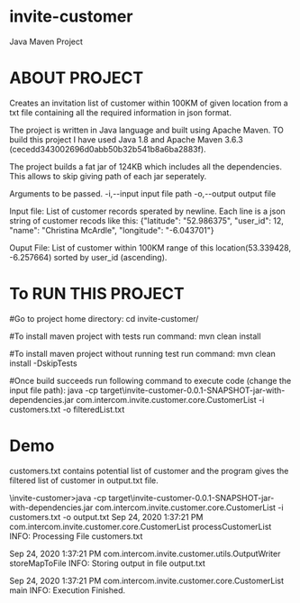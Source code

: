 # invite-customer
Java Maven Project

# ABOUT PROJECT
Creates an invitation list of customer within 100KM of given location from a txt file containing all the required information in json format.

The project is written in Java language and built using Apache Maven.
TO build this project I have used Java 1.8 and Apache Maven 3.6.3 (cecedd343002696d0abb50b32b541b8a6ba2883f).

The project builds a fat jar of 124KB which includes all the dependencies. This allows to skip giving path of each jar seperately.

Arguments to be passed.
 -i,--input <arg>    input file path
 -o,--output <arg>   output file

Input file: List of customer records sperated by newline. Each line is a json string of customer recods like this: {"latitude": "52.986375", "user_id": 12, "name": "Christina McArdle", "longitude": "-6.043701"}

Ouput File: List of customer within 100KM range of this location(53.339428, -6.257664) sorted by user_id (ascending). 

# To RUN THIS PROJECT
#Go to project home directory:
cd invite-customer/

#To install maven project with tests run command: 
mvn clean install

#To install maven project without running test run command:
mvn clean install -DskipTests

#Once build succeeds run following command to execute code (change the input file path):
java -cp target\invite-customer-0.0.1-SNAPSHOT-jar-with-dependencies.jar com.intercom.invite.customer.core.CustomerList -i customers.txt -o filteredList.txt

# Demo
customers.txt contains potential list of customer and the program gives the filtered list of customer in output.txt file.

\invite-customer>java -cp target\invite-customer-0.0.1-SNAPSHOT-jar-with-dependencies.jar com.intercom.invite.customer.core.CustomerList -i customers.txt -o output.txt
Sep 24, 2020 1:37:21 PM com.intercom.invite.customer.core.CustomerList processCustomerList
INFO: Processing File customers.txt

Sep 24, 2020 1:37:21 PM com.intercom.invite.customer.utils.OutputWriter storeMapToFile
INFO: Storing output in file output.txt

Sep 24, 2020 1:37:21 PM com.intercom.invite.customer.core.CustomerList main
INFO: Execution Finished.
